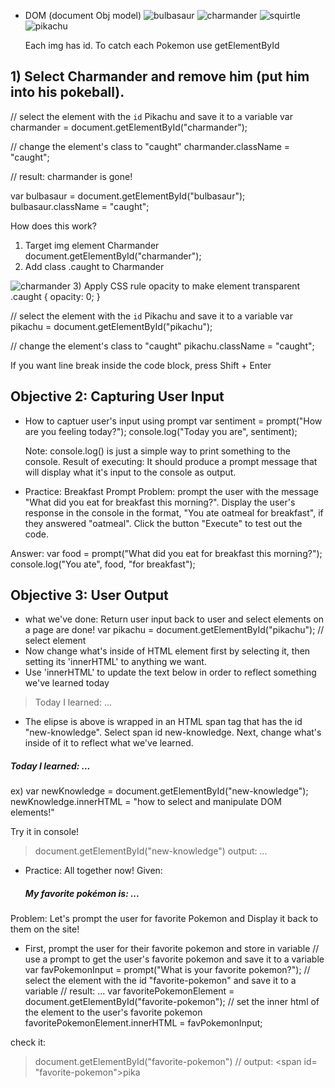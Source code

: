 - DOM (document Obj model)
  <img src="assets/imgs/bulbasaur.png" alt="bulbasaur" id="bulbasaur">
  <img src="assets/imgs/charmander.png" alt="charmander" id="charmander">
  <img src="assets/imgs/squirtle.png" alt="squirtle" id="squirtle">
  <img src="assets/imgs/pikachu.png" alt="pikachu" id="pikachu">

  Each img has id.  To catch each Pokemon use getElementById

## 1) Select Charmander and remove him (put him into his pokeball).

// select the element with the `id` Pikachu and save it to a variable
  var charmander = document.getElementById("charmander");

// change the element's class to "caught"
  charmander.className = "caught";

  // result: charmander is gone!

  var bulbasaur = document.getElementById("bulbasaur");
  bulbasaur.className = "caught";

  How does this work? 
  1) Target img element Charmander
  document.getElementById("charmander");
  2) Add class .caught to Charmander
  <img src="assets/imgs/charmander.png" alt="charmander" id="charmander" class="caught">
  3) Apply CSS rule opacity to make element transparent
  .caught {
    opacity: 0;
  }

// select the element with the `id` Pikachu and save it to a variable
  var pikachu = document.getElementById("pikachu");
  
// change the element's class to "caught"
  pikachu.className = "caught";

If you want line break inside the code block, press Shift + Enter

## Objective 2: Capturing User Input
- How to captuer user's input using prompt
  var sentiment = prompt("How are you feeling today?");
  console.log("Today you are", sentiment); 
  
  Note: console.log() is just a simple way to print something to the console.
  Result of executing: It should produce a prompt message that will display what it's input to the console as output.

- Practice: Breakfast Prompt
Problem: prompt the user with the message "What did you eat for breakfast this morning?". Display the user's response in the console in the format, "You ate oatmeal for breakfast", if they answered "oatmeal". Click the button "Execute" to test out the code.

Answer:
var food = prompt("What did you eat for breakfast this morning?");
console.log("You ate", food, "for breakfast");

## Objective 3: User Output
* what we've done: Return user input back to user and select elements on a page are done!
  var pikachu = document.getElementById("pikachu"); // select element
* Now change what's inside of HTML element first by selecting it, then setting its 'innerHTML' to anything we want.  
* Use 'innerHTML' to update the text below in order to reflect something we've learned today

> Today I learned: ...

- The elipse is above is wrapped in an HTML span tag that has the id "new-knowledge".  Select span id new-knowledge.  Next, change what's inside of it to reflect what we've learned.  

<h5 class="user-output">Today I learned: <span id="new-knowledge">...</span></h5>

ex) var newKnowledge = document.getElementById("new-knowledge");
    newKnowledge.innerHTML = "how to select and manipulate DOM elements!"

Try it in console!
> document.getElementById("new-knowledge")
output: <span id="new-knowledge">...</span>

- Practice: All together now!
Given: <h5 class="user-output">My favorite pokémon is: <span id="favorite-pokemon">...</span></h5>

Problem: Let's prompt the user for favorite Pokemon and 
Display it back to them on the site!

- First, prompt the user for their favorite pokemon and store in variable
// use a prompt to get the user's favorite pokemon and save it to a variable
var favPokemonInput = prompt("What is your favorite pokemon?");
// select the element with the id "favorite-pokemon" and save it to a variable
// result: <span id="favorite-pokemon">...</span>
var favoritePokemonElement = document.getElementById("favorite-pokemon"); 
// set the inner html of the element to the user's favorite pokemon
favoritePokemonElement.innerHTML = favPokemonInput;

check it:
> document.getElementById("favorite-pokemon")
// output: <span id=​"favorite-pokemon">​pika​</span>​